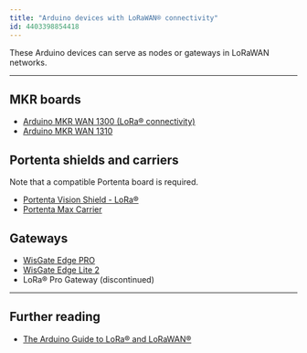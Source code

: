 ```yaml
---
title: "Arduino devices with LoRaWAN® connectivity"
id: 4403398854418
---
```


These Arduino devices can serve as nodes or gateways in LoRaWAN networks.

---

## MKR boards

* [Arduino MKR WAN 1300 (LoRa® connectivity)](https://store.arduino.cc/products/arduino-mkr-wan-1300-lora-connectivity)
* [Arduino MKR WAN 1310](https://store.arduino.cc/products/arduino-mkr-wan-1310)

## Portenta shields and carriers

Note that a compatible Portenta board is required.

* [Portenta Vision Shield - LoRa®](https://store.arduino.cc/products/portenta-vision-shield-lora%C2%AE)
* [Portenta Max Carrier](https://store.arduino.cc/products/portenta-max-carrier)

## Gateways

* [WisGate Edge PRO](https://store.arduino.cc/products/wisgate-edge-pro)
* [WisGate Edge Lite 2](https://store.arduino.cc/products/wisgate-edge-lite2)
* LoRa® Pro Gateway (discontinued)

---

## Further reading

* [The Arduino Guide to LoRa® and LoRaWAN®](https://docs.arduino.cc/learn/communication/lorawan-101)

